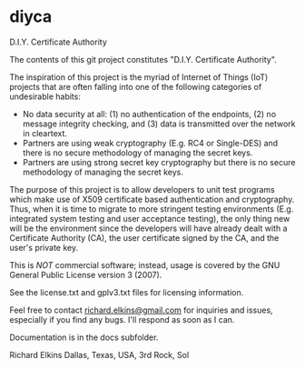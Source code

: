 # diyca
D.I.Y. Certificate Authority

The contents of this git project constitutes "D.I.Y. Certificate Authority".

The inspiration of this project is the myriad of Internet of Things (IoT) projects that are often falling into one of the following categories of undesirable habits:
* No data security at all: (1) no authentication of the endpoints, (2) no message integrity checking, and (3) data is transmitted over the network in cleartext.
* Partners are using weak cryptography (E.g. RC4 or Single-DES) and there is no secure methodology of managing the secret keys.
* Partners are using strong secret key cryptography but there is no secure methodology of managing the secret keys.

The purpose of this project is to allow developers to unit test programs which make use of X509 certificate based authentication and cryptography.  Thus, when it is time to migrate to more stringent testing environments (E.g. integrated system testing and user acceptance testing), the only thing new will be the environment since the developers will have already dealt with a Certificate Authority (CA), the user certificate signed by the CA, and the user's private key.

This is *NOT* commercial software; instead, usage is covered by the GNU General Public License version 3 (2007).

See the license.txt and gplv3.txt files for licensing information.

Feel free to contact richard.elkins@gmail.com for inquiries and issues, especially if you find any bugs.  I'll respond as soon as I can.

Documentation is in the docs subfolder.

Richard Elkins
Dallas, Texas, USA, 3rd Rock, Sol
